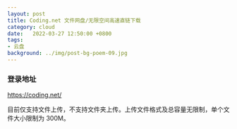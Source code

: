 ```yaml
---
layout: post
title: Coding.net 文件网盘/无限空间高速直链下载
category: cloud
date:   2022-03-27 12:50:00 +0800
tags:
- 云盘
background: ../img/post-bg-poem-09.jpg
---
```




### 登录地址<br>
https://coding.net/

目前仅支持文件上传，不支持文件夹上传。上传文件格式及总容量无限制，单个文件大小限制为 300M。